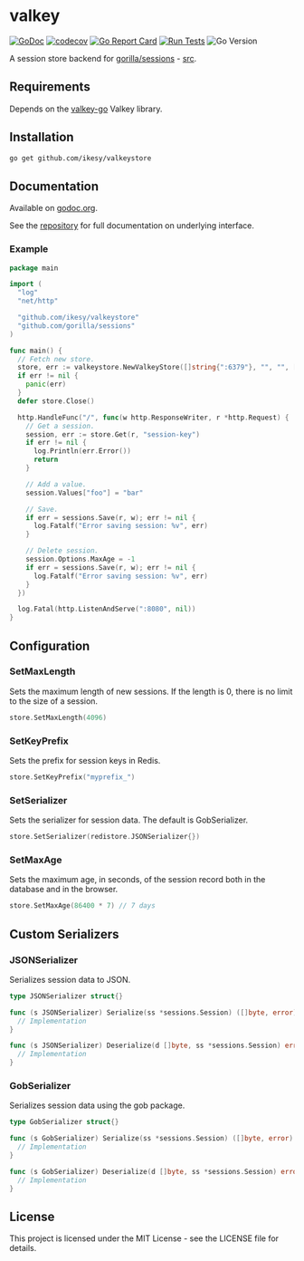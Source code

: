 # valkey

[![GoDoc](https://godoc.org/github.com/ikesy/valkeystore?status.svg)](https://godoc.org/github.com/ikesy/valkeystore)
[![codecov](https://codecov.io/gh/ikesy/valkeystore/branch/master/graph/badge.svg)](https://codecov.io/gh/ikesy/valkeystore)
[![Go Report Card](https://goreportcard.com/badge/github.com/ikesy/valkeystore)](https://goreportcard.com/report/github.com/ikesy/valkeystore)
[![Run Tests](https://github.com/ikesy/valkeystore/actions/workflows/go.yml/badge.svg)](https://github.com/ikesy/valkeystore/actions/workflows/go.yaml)
![Go Version](https://img.shields.io/badge/go%20version-%3E=1.24-61CFDD.svg?style=flat-square)

A session store backend for [gorilla/sessions](http://www.gorillatoolkit.org/pkg/sessions) - [src](https://github.com/gorilla/sessions).

## Requirements

Depends on the [valkey-go](https://github.com/valkey-io/valkey-go) Valkey library.

## Installation

```sh
go get github.com/ikesy/valkeystore
```

## Documentation

Available on [godoc.org](https://godoc.org/github.com/ikesy/valkeystore).

See the [repository](http://www.gorillatoolkit.org/pkg/sessions) for full documentation on underlying interface.

### Example

```go
package main

import (
  "log"
  "net/http"

  "github.com/ikesy/valkeystore"
  "github.com/gorilla/sessions"
)

func main() {
  // Fetch new store.
  store, err := valkeystore.NewValkeyStore([]string{":6379"}, "", "", []byte("secret-key"))
  if err != nil {
    panic(err)
  }
  defer store.Close()

  http.HandleFunc("/", func(w http.ResponseWriter, r *http.Request) {
    // Get a session.
    session, err := store.Get(r, "session-key")
    if err != nil {
      log.Println(err.Error())
      return
    }

    // Add a value.
    session.Values["foo"] = "bar"

    // Save.
    if err = sessions.Save(r, w); err != nil {
      log.Fatalf("Error saving session: %v", err)
    }

    // Delete session.
    session.Options.MaxAge = -1
    if err = sessions.Save(r, w); err != nil {
      log.Fatalf("Error saving session: %v", err)
    }
  })

  log.Fatal(http.ListenAndServe(":8080", nil))
}
```

## Configuration

### SetMaxLength

Sets the maximum length of new sessions. If the length is 0, there is no limit to the size of a session.

```go
store.SetMaxLength(4096)
```

### SetKeyPrefix

Sets the prefix for session keys in Redis.

```go
store.SetKeyPrefix("myprefix_")
```

### SetSerializer

Sets the serializer for session data. The default is GobSerializer.

```go
store.SetSerializer(redistore.JSONSerializer{})
```

### SetMaxAge

Sets the maximum age, in seconds, of the session record both in the database and in the browser.

```go
store.SetMaxAge(86400 * 7) // 7 days
```

## Custom Serializers

### JSONSerializer

Serializes session data to JSON.

```go
type JSONSerializer struct{}

func (s JSONSerializer) Serialize(ss *sessions.Session) ([]byte, error) {
  // Implementation
}

func (s JSONSerializer) Deserialize(d []byte, ss *sessions.Session) error {
  // Implementation
}
```

### GobSerializer

Serializes session data using the gob package.

```go
type GobSerializer struct{}

func (s GobSerializer) Serialize(ss *sessions.Session) ([]byte, error) {
  // Implementation
}

func (s GobSerializer) Deserialize(d []byte, ss *sessions.Session) error {
  // Implementation
}
```

## License

This project is licensed under the MIT License - see the LICENSE file for details.